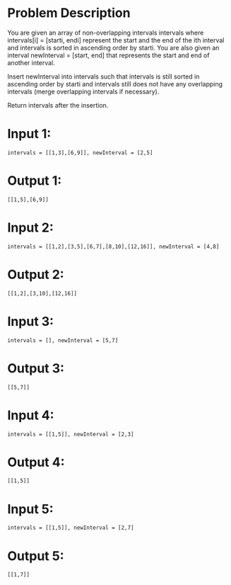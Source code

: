 # Problem Description
You are given an array of non-overlapping intervals intervals where 
intervals[i] = [starti, endi] represent the start and the end of the ith interval 
and intervals is sorted in ascending order by starti. 
You are also given an interval newInterval = [start, end] that represents the start and end of another interval.

Insert newInterval into intervals such that intervals is still sorted in ascending order by starti and 
intervals still does not have any overlapping intervals (merge overlapping intervals if necessary).

Return intervals after the insertion.

# Input 1: 
    intervals = [[1,3],[6,9]], newInterval = [2,5]
# Output 1: 
    [[1,5],[6,9]]

# Input 2: 
    intervals = [[1,2],[3,5],[6,7],[8,10],[12,16]], newInterval = [4,8]
# Output 2: 
    [[1,2],[3,10],[12,16]]

# Input 3: 
    intervals = [], newInterval = [5,7]
# Output 3: 
    [[5,7]]

# Input 4: 
    intervals = [[1,5]], newInterval = [2,3]
# Output 4: 
    [[1,5]]

# Input 5: 
    intervals = [[1,5]], newInterval = [2,7]
# Output 5:
    [[1,7]]
